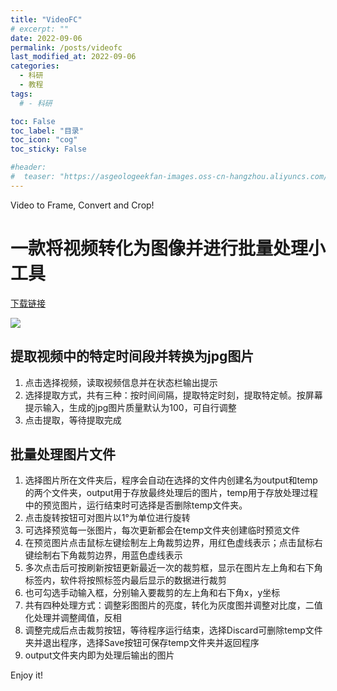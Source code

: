 ```yaml
---
title: "VideoFC"
# excerpt: ""
date: 2022-09-06
permalink: /posts/videofc
last_modified_at: 2022-09-06
categories:
  - 科研
  - 教程
tags:
  # - 科研

toc: False
toc_label: "目录"
toc_icon: "cog"
toc_sticky: False

#header:
#  teaser: "https://asgeologeekfan-images.oss-cn-hangzhou.aliyuncs.com/img/202206241629640.png"
---
```

Video to Frame, Convert and Crop! 



# 一款将视频转化为图像并进行批量处理小工具

[下载链接](https://github.com/AsgeologeekFan/VideoFC/releases)

![](https://asgeologeekfan-images.oss-cn-hangzhou.aliyuncs.com/img/202209060930133.png)

## 提取视频中的特定时间段并转换为jpg图片
1. 点击选择视频，读取视频信息并在状态栏输出提示
2. 选择提取方式，共有三种：按时间间隔，提取特定时刻，提取特定帧。按屏幕提示输入，生成的jpg图片质量默认为100，可自行调整
3. 点击提取，等待提取完成

## 批量处理图片文件
1. 选择图片所在文件夹后，程序会自动在选择的文件内创建名为output和temp的两个文件夹，output用于存放最终处理后的图片，temp用于存放处理过程中的预览图片，运行结束时可选择是否删除temp文件夹。
2. 点击旋转按钮可对图片以1°为单位进行旋转
3. 可选择预览每一张图片，每次更新都会在temp文件夹创建临时预览文件
4. 在预览图片点击鼠标左键绘制左上角裁剪边界，用红色虚线表示；点击鼠标右键绘制右下角裁剪边界，用蓝色虚线表示
5. 多次点击后可按刷新按钮更新最近一次的裁剪框，显示在图片左上角和右下角标签内，软件将按照标签内最后显示的数据进行裁剪
6. 也可勾选手动输入框，分别输入要裁剪的左上角和右下角x，y坐标
7. 共有四种处理方式：调整彩图图片的亮度，转化为灰度图并调整对比度，二值化处理并调整阈值，反相
8. 调整完成后点击裁剪按钮，等待程序运行结束，选择Discard可删除temp文件夹并退出程序，选择Save按钮可保存temp文件夹并返回程序
9. output文件夹内即为处理后输出的图片

Enjoy it!